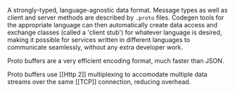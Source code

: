 A strongly-typed, language-agnostic data format.  Message types as well as client and server methods are described by `.proto` files.  Codegen tools for the appropriate language can then automatically create data access and exchange classes (called a 'client stub') for whatever language is desired, making it possible for services written in different languages to communicate seamlessly, without any extra developer work.

Proto buffers are a very efficient encoding format, much faster than JSON.  

Proto buffers use [[Http 2]] multiplexing to accomodate multiple data streams over the same [[TCP]] connection, reducing overhead.